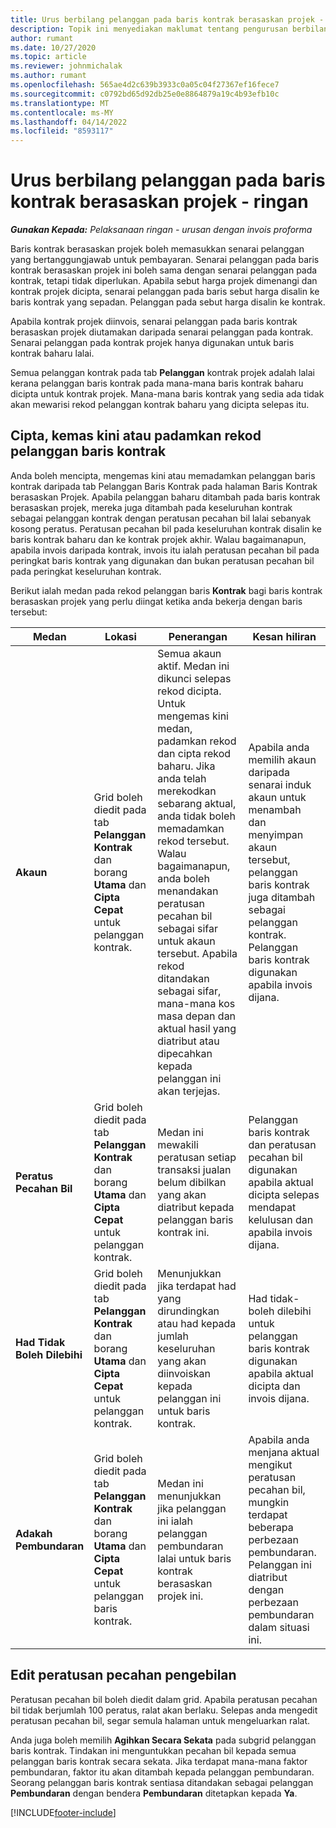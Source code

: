 ```yaml
---
title: Urus berbilang pelanggan pada baris kontrak berasaskan projek - ringan
description: Topik ini menyediakan maklumat tentang pengurusan berbilang pelanggan pada baris kontrak berasaskan projek.
author: rumant
ms.date: 10/27/2020
ms.topic: article
ms.reviewer: johnmichalak
ms.author: rumant
ms.openlocfilehash: 565ae4d2c639b3933c0a05c04f27367ef16fece7
ms.sourcegitcommit: c0792bd65d92db25e0e8864879a19c4b93efb10c
ms.translationtype: MT
ms.contentlocale: ms-MY
ms.lasthandoff: 04/14/2022
ms.locfileid: "8593117"
---
```

# <a name="manage-multiple-customers-on-project-based-contract-lines---lite"></a>Urus berbilang pelanggan pada baris kontrak berasaskan projek - ringan

_**Gunakan Kepada:** Pelaksanaan ringan - urusan dengan invois proforma_

Baris kontrak berasaskan projek boleh memasukkan senarai pelanggan yang bertanggungjawab untuk pembayaran. Senarai pelanggan pada baris kontrak berasaskan projek ini boleh sama dengan senarai pelanggan pada kontrak, tetapi tidak diperlukan. Apabila sebut harga projek dimenangi dan kontrak projek dicipta, senarai pelanggan pada baris sebut harga disalin ke baris kontrak yang sepadan. Pelanggan pada sebut harga disalin ke kontrak.

Apabila kontrak projek diinvois, senarai pelanggan pada baris kontrak berasaskan projek diutamakan daripada senarai pelanggan pada kontrak. Senarai pelanggan pada kontrak projek hanya digunakan untuk baris kontrak baharu lalai.

Semua pelanggan kontrak pada tab **Pelanggan** kontrak projek adalah lalai kerana pelanggan baris kontrak pada mana-mana baris kontrak baharu dicipta untuk kontrak projek. Mana-mana baris kontrak yang sedia ada tidak akan mewarisi rekod pelanggan kontrak baharu yang dicipta selepas itu.

## <a name="create-update-or-delete-a-contract-line-customer-record"></a>Cipta, kemas kini atau padamkan rekod pelanggan baris kontrak

Anda boleh mencipta, mengemas kini atau memadamkan pelanggan baris kontrak daripada tab Pelanggan Baris Kontrak pada halaman Baris Kontrak berasaskan Projek. Apabila pelanggan baharu ditambah pada baris kontrak berasaskan projek, mereka juga ditambah pada keseluruhan kontrak sebagai pelanggan kontrak dengan peratusan pecahan bil lalai sebanyak kosong peratus. Peratusan pecahan bil pada keseluruhan kontrak disalin ke baris kontrak baharu dan ke kontrak projek akhir. Walau bagaimanapun, apabila invois daripada kontrak, invois itu ialah peratusan pecahan bil pada peringkat baris kontrak yang digunakan dan bukan peratusan pecahan bil pada peringkat keseluruhan kontrak.

Berikut ialah medan pada rekod pelanggan baris **Kontrak** bagi baris kontrak berasaskan projek yang perlu diingat ketika anda bekerja dengan baris tersebut:

| Medan | Lokasi | Penerangan | Kesan hiliran |
| --- | --- | --- | --- |
| **Akaun** | Grid boleh diedit pada tab **Pelanggan Kontrak** dan borang **Utama** dan **Cipta Cepat** untuk pelanggan kontrak. | Semua akaun aktif. Medan ini dikunci selepas rekod dicipta. Untuk mengemas kini medan, padamkan rekod dan cipta rekod baharu. Jika anda telah merekodkan sebarang aktual, anda tidak boleh memadamkan rekod tersebut. Walau bagaimanapun, anda boleh menandakan peratusan pecahan bil sebagai sifar untuk akaun tersebut. Apabila rekod ditandakan sebagai sifar, mana-mana kos masa depan dan aktual hasil yang diatribut atau dipecahkan kepada pelanggan ini akan terjejas. | Apabila anda memilih akaun daripada senarai induk akaun untuk menambah dan menyimpan akaun tersebut, pelanggan baris kontrak juga ditambah sebagai pelanggan kontrak. Pelanggan baris kontrak digunakan apabila invois dijana. |
| **Peratus Pecahan Bil** | Grid boleh diedit pada tab **Pelanggan Kontrak** dan borang **Utama** dan **Cipta Cepat** untuk pelanggan kontrak. | Medan ini mewakili peratusan setiap transaksi jualan belum dibilkan yang akan diatribut kepada pelanggan baris kontrak ini. | Pelanggan baris kontrak dan peratusan pecahan bil digunakan apabila aktual dicipta selepas mendapat kelulusan dan apabila invois dijana. |
| **Had Tidak Boleh Dilebihi** | Grid boleh diedit pada tab **Pelanggan Kontrak** dan borang **Utama** dan **Cipta Cepat** untuk pelanggan kontrak. | Menunjukkan jika terdapat had yang dirundingkan atau had kepada jumlah keseluruhan yang akan diinvoiskan kepada pelanggan ini untuk baris kontrak. | Had tidak-boleh dilebihi untuk pelanggan baris kontrak digunakan apabila aktual dicipta dan invois dijana. |
| **Adakah Pembundaran** | Grid boleh diedit pada tab **Pelanggan Kontrak** dan borang **Utama** dan **Cipta Cepat** untuk pelanggan baris kontrak. | Medan ini menunjukkan jika pelanggan ini ialah pelanggan pembundaran lalai untuk baris kontrak berasaskan projek ini. | Apabila anda menjana aktual mengikut peratusan pecahan bil, mungkin terdapat beberapa perbezaan pembundaran. Pelanggan ini diatribut dengan perbezaan pembundaran dalam situasi ini. |

## <a name="edit-billing-split-percentages"></a>Edit peratusan pecahan pengebilan

Peratusan pecahan bil boleh diedit dalam grid. Apabila peratusan pecahan bil tidak berjumlah 100 peratus, ralat akan berlaku. Selepas anda mengedit peratusan pecahan bil, segar semula halaman untuk mengeluarkan ralat.

Anda juga boleh memilih **Agihkan Secara Sekata** pada subgrid pelanggan baris kontrak. Tindakan ini menguntukkan pecahan bil kepada semua pelanggan baris kontrak secara sekata. Jika terdapat mana-mana faktor pembundaran, faktor itu akan ditambah kepada pelanggan pembundaran. Seorang pelanggan baris kontrak sentiasa ditandakan sebagai pelanggan **Pembundaran** dengan bendera **Pembundaran** ditetapkan kepada **Ya**.


[!INCLUDE[footer-include](../../includes/footer-banner.md)]
